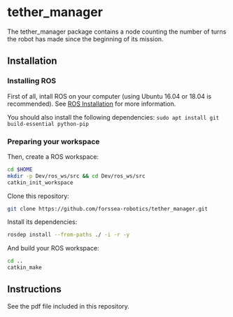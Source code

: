 # tether_manager

The tether_manager package contains a node counting the number of turns the robot has made since the beginning of its mission.

## Installation

### Installing ROS
First of all, intall ROS on your computer (using Ubuntu 16.04 or 18.04 is recommended). See [ROS Installation](http://wiki.ros.org/ROS/Installation) for more information.

You should also install the following dependencies:
`sudo apt install git build-essential python-pip`

### Preparing your workspace
Then, create a ROS workspace:
```bash
cd $HOME
mkdir -p Dev/ros_ws/src && cd Dev/ros_ws/src
catkin_init_workspace
```

Clone this repository:
```bash
git clone https://github.com/forssea-robotics/tether_manager.git
```

Install its dependencies:
```bash
rosdep install --from-paths ./ -i -r -y
```

And build your ROS workspace:
```bash
cd ..
catkin_make
```

## Instructions
See the pdf file included in this repository.
